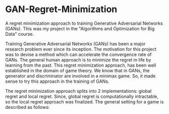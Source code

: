 # GAN-Regret-Minimization
A regret minimization approach to training Generative Adversarial Networks (GANs). This was my project in the "Algorithms and Optimization for Big Data" course.

Training Generative Adversarial Networks (GANs) has been a major research problem ever since its inception. The motivation for this project was to devise a method which can accelerate the convergence rate of GANs. The general human approach is to minimize the regret in life by learning from the past. This regret minimization approach, has been well established in the domain of game theory. We know that in GANs, the generator and discriminator are involved in a minimax game. So, it made sense to try this approach in the training of GANs.

The regret minimization approach splits into 2 implementations: global regret and local regret. Since, global regret is computationally intractable, so the local regret approach was finalized. The general setting for a game is described as follows:
